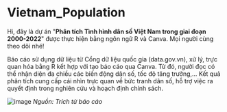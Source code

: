# Vietnam_Population
Hi, đây là dự án "**Phân tích Tình hình dân số Việt Nam trong giai đoạn 2000-2022**" được thực hiện bằng ngôn ngữ R và Canva. Mọi người cùng theo dõi nhé!

Báo cáo sử dụng dữ liệu từ Cổng dữ liệu quốc gia (data.gov.vn), xử lý, trực quan hóa bằng R kết hợp với tạo báo cáo qua Canva. Từ đó, người đọc có thể nhận diện đa chiều các biến động dân số, tốc độ tăng trưởng,... Kết quả phân tích cung cấp cái nhìn trực quan về bức tranh dân số, hỗ trợ việc ra quyết định trong nghiên cứu và hoạch định chính sách.

![image](https://github.com/user-attachments/assets/151149f8-6eb5-4066-807a-5eb776696773)
_Nguồn: Trích từ báo cáo_


